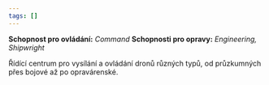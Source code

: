 ```yaml
---
tags: []
---
```

**Schopnost pro ovládání:** *Command*
**Schopnosti pro opravy:**  *Engineering, Shipwright*

Řídící centrum pro vysílání a ovládání dronů různých typů, od průzkumných přes bojové až po opravárenské.